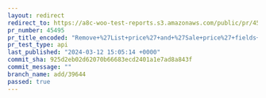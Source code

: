 ```yaml
---
layout: redirect
redirect_to: https://a8c-woo-test-reports.s3.amazonaws.com/public/pr/45495/api/index.html
pr_number: 45495
pr_title_encoded: "Remove+%27List+price%27+and+%27Sale+price%27+fields+from+the+General+tab"
pr_test_type: api
last_published: "2024-03-12 15:05:14 +0000"
commit_sha: 925d2eb02d62070b66683ecd2401a1e7ad8a843f
commit_message: ""
branch_name: add/39644
passed: true
---
```

